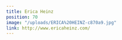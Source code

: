 ```yaml
---
title: Erica Heinz
position: 70
image: "/uploads/ERICA%20HEINZ-c870a9.jpg"
link: http://www.ericaheinz.com/
---
```



